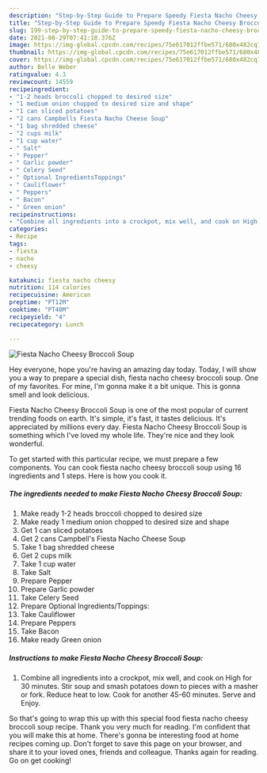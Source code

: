 ```yaml
---
description: "Step-by-Step Guide to Prepare Speedy Fiesta Nacho Cheesy Broccoli Soup"
title: "Step-by-Step Guide to Prepare Speedy Fiesta Nacho Cheesy Broccoli Soup"
slug: 199-step-by-step-guide-to-prepare-speedy-fiesta-nacho-cheesy-broccoli-soup
date: 2021-08-29T07:41:18.376Z
image: https://img-global.cpcdn.com/recipes/75e617012ffbe571/680x482cq70/fiesta-nacho-cheesy-broccoli-soup-recipe-main-photo.jpg
thumbnail: https://img-global.cpcdn.com/recipes/75e617012ffbe571/680x482cq70/fiesta-nacho-cheesy-broccoli-soup-recipe-main-photo.jpg
cover: https://img-global.cpcdn.com/recipes/75e617012ffbe571/680x482cq70/fiesta-nacho-cheesy-broccoli-soup-recipe-main-photo.jpg
author: Belle Weber
ratingvalue: 4.3
reviewcount: 14559
recipeingredient:
- "1-2 heads broccoli chopped to desired size"
- "1 medium onion chopped to desired size and shape"
- "1 can sliced potatoes"
- "2 cans Campbells Fiesta Nacho Cheese Soup"
- "1 bag shredded cheese"
- "2 cups milk"
- "1 cup water"
- " Salt"
- " Pepper"
- " Garlic powder"
- " Celery Seed"
- " Optional IngredientsToppings"
- " Cauliflower"
- " Peppers"
- " Bacon"
- " Green onion"
recipeinstructions:
- "Combine all ingredients into a crockpot, mix well, and cook on High for 30 minutes. Stir soup and smash potatoes down to pieces with a masher or fork. Reduce heat to low. Cook for another 45-60 minutes. Serve and Enjoy."
categories:
- Recipe
tags:
- fiesta
- nacho
- cheesy

katakunci: fiesta nacho cheesy 
nutrition: 114 calories
recipecuisine: American
preptime: "PT12M"
cooktime: "PT40M"
recipeyield: "4"
recipecategory: Lunch

---
```



![Fiesta Nacho Cheesy Broccoli Soup](https://img-global.cpcdn.com/recipes/75e617012ffbe571/680x482cq70/fiesta-nacho-cheesy-broccoli-soup-recipe-main-photo.jpg)

Hey everyone, hope you're having an amazing day today. Today, I will show you a way to prepare a special dish, fiesta nacho cheesy broccoli soup. One of my favorites. For mine, I'm gonna make it a bit unique. This is gonna smell and look delicious.

Fiesta Nacho Cheesy Broccoli Soup is one of the most popular of current trending foods on earth. It's simple, it's fast, it tastes delicious. It's appreciated by millions every day. Fiesta Nacho Cheesy Broccoli Soup is something which I've loved my whole life. They're nice and they look wonderful.




To get started with this particular recipe, we must prepare a few components. You can cook fiesta nacho cheesy broccoli soup using 16 ingredients and 1 steps. Here is how you cook it.

<!--inarticleads1-->

##### The ingredients needed to make Fiesta Nacho Cheesy Broccoli Soup:

1. Make ready 1-2 heads broccoli chopped to desired size
1. Make ready 1 medium onion chopped to desired size and shape
1. Get 1 can sliced potatoes
1. Get 2 cans Campbell&#39;s Fiesta Nacho Cheese Soup
1. Take 1 bag shredded cheese
1. Get 2 cups milk
1. Take 1 cup water
1. Take  Salt
1. Prepare  Pepper
1. Prepare  Garlic powder
1. Take  Celery Seed
1. Prepare  Optional Ingredients/Toppings:
1. Take  Cauliflower
1. Prepare  Peppers
1. Take  Bacon
1. Make ready  Green onion




<!--inarticleads2-->

##### Instructions to make Fiesta Nacho Cheesy Broccoli Soup:

1. Combine all ingredients into a crockpot, mix well, and cook on High for 30 minutes. Stir soup and smash potatoes down to pieces with a masher or fork. Reduce heat to low. Cook for another 45-60 minutes. Serve and Enjoy.




So that's going to wrap this up with this special food fiesta nacho cheesy broccoli soup recipe. Thank you very much for reading. I'm confident that you will make this at home. There's gonna be interesting food at home recipes coming up. Don't forget to save this page on your browser, and share it to your loved ones, friends and colleague. Thanks again for reading. Go on get cooking!
